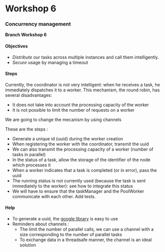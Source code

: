 # Workshop 6
### Concurrency management

**Branch Workshop 6**

#### Objectives

* _Distribute_ our tasks across multiple instances and call them intelligently.
* _Secure_ usage by managing a timeout

#### Steps

Currently, the coordinator is not very intelligent: when he receives a task, he immediately dispatches it to a worker.
This mechanism, the round robin, has several disadvantages:
* It does not take into account the processing capacity of the worker
* It is not possible to limit the number of requests on a worker

We are going to change the mecanism by using channels

These are the steps :
* Generate a unique id (uuid) during the worker creation
* When registering the worker with the coordinator, transmit the uuid
* We can also transmit the processing capacity of a worker (number of tasks in parallel)
* In the status of a task, allow the storage of the identifier of the node which processes it
* When a worker indicates that a task is completed (or in error), pass the uuid
* The running status is not currently used (because the task is sent immediately to the worker): see how to integrate this status
* We will have to ensure that the taskManager and the PoolWorker communicate with each other. Add tests.

#### Help

* To generate a uuid, the [google library](github.com/google/uuid) is easy to use
* Reminders about channels :
    * The limit the number of parallel calls, we can use a channel with a size corresponding to the number of parallel tasks
    * To exchange data in a threadsafe manner, the channel is an ideal solution
